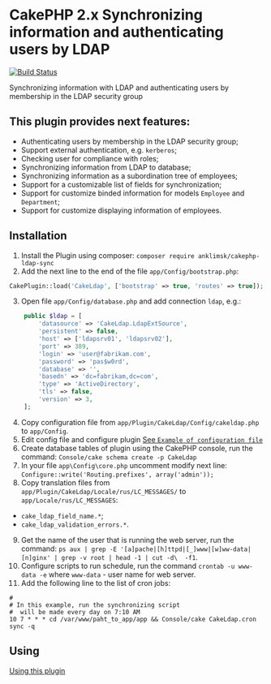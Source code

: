# CakePHP 2.x Synchronizing information and authenticating users by LDAP
[![Build Status](https://travis-ci.com/anklimsk/cakephp-ldap-sync.svg?branch=master)](https://travis-ci.com/anklimsk/cakephp-ldap-sync)

Synchronizing information with LDAP and authenticating users by membership in the LDAP security group

## This plugin provides next features:

- Authenticating users by membership in the LDAP security group;
- Support external authentication, e.g. `kerberos`;
- Checking user for compliance with roles;
- Synchronizing information from LDAP to database;
- Synchronizing information as a subordination tree of employees;
- Support for a customizable list of fields for synchronization;
- Support for customize binded information for models `Employee` and `Department`;
- Support for customize displaying information of employees.

## Installation

1. Install the Plugin using composer: `composer require anklimsk/cakephp-ldap-sync`
2. Add the next line to the end of the file `app/Config/bootstrap.php`:
```php
CakePlugin::load('CakeLdap', ['bootstrap' => true, 'routes' => true]);
```
3. Open file `app/Config/database.php` and add connection `ldap`, e.g.:
```php
    public $ldap = [
        'datasource' => 'CakeLdap.LdapExtSource',
        'persistent' => false,
        'host' => ['ldapsrv01', 'ldapsrv02'],
        'port' => 389,
        'login' => 'user@fabrikam.com',
        'password' => 'pas$w0rd',
        'database' => '',
        'basedn' => 'dc=fabrikam,dc=com',
        'type' => 'ActiveDirectory',
        'tls' => false,
        'version' => 3,
    ];
```
4. Copy configuration file from `app/Plugin/CakeLdap/Config/cakeldap.php` to `app/Config`.
5. Edit config file and configure plugin [See `Example of configuration file`](docs/EXAMPLE_CFG_FILE)
6. Create database tables of plugin using the CakePHP console, run the command:
  `Console/cake schema create -p CakeLdap`
7. In your file `app\Config\core.php` uncomment modify next line: `Configure::write('Routing.prefixes', array('admin'));`
8. Copy translation files from `app/Plugin/CakeLdap/Locale/rus/LC_MESSAGES/` to
`app/Locale/rus/LC_MESSAGES`:
- `cake_ldap_field_name.*`;
- `cake_ldap_validation_errors.*`.
9. Get the name of the user that is running the web server, run the command:
`ps aux | grep -E '[a]pache|[h]ttpd|[_]www|[w]ww-data|[n]ginx' | grep -v root | head -1 | cut -d\  -f1`.
10. Configure scripts to run schedule, run the command `crontab -u www-data -e` where
`www-data` - user name for web server.
11. Add the following line to the list of cron jobs:
```
#
# In this example, run the synchronizing script
#  will be made every day on 7:10 AM 
10 7 * * * cd /var/www/paht_to_app/app && Console/cake CakeLdap.cron sync -q
```

## Using

[Using this plugin](docs/USING.md)
